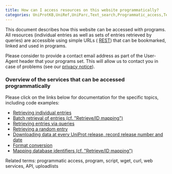 ```yaml
---
title: How can I access resources on this website programmatically?
categories: UniProtKB,UniRef,UniParc,Text_search,Programmatic_access,Technical,faq
---
```


This document describes how this website can be accessed with programs. All resources (individual entries as well as sets of entries retrieved by queries) are accessible using simple URLs ( [REST](http://en.wikipedia.org/wiki/Representational%5FState%5FTransfer)) that can be bookmarked, linked and used in programs.

Please consider to provide a contact email address as part of the User-Agent header that your programs set. This will allow us to contact you in case of problems (see our [privacy notice](http://www.uniprot.org/help/privacy)).

### Overview of the services that can be accessed programmatically

Please click on the links below for documentation for the specific topics, including code examples:

- [Retrieving individual entries](http://www.uniprot.org/help/api%5Fretrieve%5Fentries)
- [Batch retrieval of entries (cf. "Retrieve/ID mapping")](http://www.uniprot.org/help/api%5Fbatch%5Fretrieval)
- [Retrieving entries via queries](http://www.uniprot.org/help/api%5Fqueries)
- [Retrieving a random entry](http://www.uniprot.org/help/api%5Frandom%5Fentry)
- [Downloading data at every UniProt release, record release number and date](http://www.uniprot.org/help/api%5Fdownloading)
- [Format conversion](http://www.uniprot.org/help/api%5Fformat%5Fconversion)
- [Mapping database identifiers (cf. "Retrieve/ID mapping")](http://www.uniprot.org/help/api%5Fidmapping)

Related terms: programmatic access, program, script, wget, curl, web services, API, uploadlists